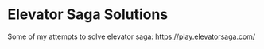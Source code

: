 # Elevator Saga Solutions

Some of my attempts to solve elevator saga: https://play.elevatorsaga.com/
